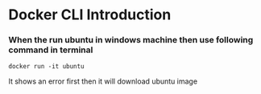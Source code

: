 # Docker CLI Introduction


### When the run ubuntu in windows machine then use following command in terminal

```
docker run -it ubuntu
```

It shows an error first then it will download ubuntu image